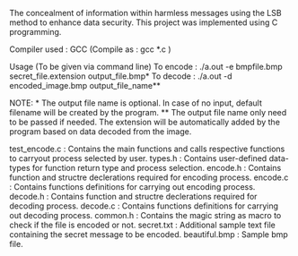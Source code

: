 The concealment of information within harmless messages using the LSB method to enhance data security. 
This project was implemented using C programming.

Compiler used : GCC (Compile as : gcc *.c )

Usage (To be given via command line)
To encode : ./a.out -e bmpfile.bmp secret_file.extension output_file.bmp*
To decode : ./a.out -d encoded_image.bmp output_file_name**

NOTE: * The output file name is optional. In case of no input, default filename will be created by the program.
** The output file name only need to be passed if needed. The extension will be automatically added by the
program based on data decoded from the image.

test_encode.c : Contains the main functions and calls respective functions to carryout process selected by user.
types.h : Contains user-defined data-types for function return type and process selection.
encode.h : Contains function and structre declerations required for encoding process.
encode.c : Contains functions definitions for carrying out encoding process.
decode.h : Contains function and structre declerations required for decoding process.
decode.c : Contains functions definitions for carrying out decoding process.
common.h : Contains the magic string as macro to check if the file is encoded or not.
secret.txt : Additional sample text file containing the secret message to be encoded.
beautiful.bmp : Sample bmp file.
